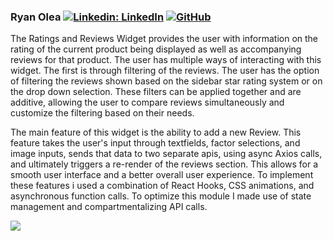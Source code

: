 ### Ryan Olea [![Linkedin: LinkedIn](https://img.shields.io/badge/linkedin-%230077B5.svg?style=for-the-badge&logo=linkedin&logoColor=white&link=https://www.linkedin.com/in/kevinzhugao/)](https://www.linkedin.com/in/ryan-o-28378721a/) [![GitHub](https://img.shields.io/badge/github-%23121011.svg?style=for-the-badge&logo=github&logoColor=white&link=https://github.com/kevinzhugao)](https://github.com/ryanaolea)

The Ratings and Reviews Widget provides the user with information on the rating of the current product being displayed as well as accompanying reviews for that product. The user has multiple ways of interacting with this widget. The first is through filtering of the reviews. The user has the option of filtering the reviews shown based on the sidebar star rating system or on the drop down selection. These filters can be applied together and are additive, allowing the user to compare reviews simultaneously and customize the filtering based on their needs.

The main feature of this widget is the ability to add a new Review. This feature takes the user's input through textfields, factor selections, and image inputs, sends that data to two separate apis, using async Axios calls, and ultimately triggers a re-render of the reviews section. This allows for a smooth user interface and a better overall user experience. To implement these features i used a combination of React Hooks, CSS animations, and asynchronous function calls. To optimize this module I made use of state management and compartmentalizing API calls.

![](ratings&reviews.gif)